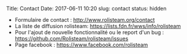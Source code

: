 Title: Contact
Date: 2017-06-11 10:20
slug: contact
status: hidden

* Formulaire de contact : http://www.rolisteam.org/contact
* La liste de diffusion rolisteam: https://lists.fdn.fr/wws/info/rolisteam
* Pour l'ajout de nouvelle fonctionnalité ou le report d'un bug : https://github.com/Rolisteam/rolisteam/issues
* Page facebook : https://www.facebook.com/rolisteam
